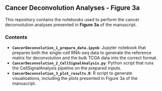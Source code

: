 ## Cancer Deconvolution Analyses - Figure 3a

This repository contains the notebooks used to perform the cancer deconvolution analyses presented in **Figure 3a** of the manuscript. 

### Contents

- **`CancerDeconvolution_1_prepare_data.ipynb`**: Jupyter notebook that prepares both the single-cell RNA-seq data to generate the reference matrix for deconvolution and the bulk TCGA data into the correct format.
- **`CancerDeconvolution_2_CellSignalAnalysis.py`**: Python script that runs the CellSignalAnalysis pipeline on the prepared inputs.
- **`CancerDeconvolution_3_plot_results.R`**: R script to generate visualisations, including the plots presented in Figure 3a of the manuscript.

